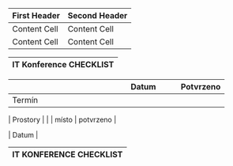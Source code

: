 
| First Header  | Second Header |
| ------------- | ------------- |
| Content Cell  | Content Cell  |
| Content Cell  | Content Cell  |


| IT Konference CHECKLIST |
| ----------------------- |

<table>
  <thead>
  <tr>
    <th></th>
    <th>&nbsp;&nbsp;&nbsp;&nbsp;&nbsp;&nbsp;&nbsp;&nbsp;&nbsp;&nbsp;&nbsp;&nbsp;&nbsp;&nbsp;&nbsp;&nbsp;&nbsp;&nbsp;&nbsp;&nbsp;&nbsp;&nbsp;&nbsp;&nbsp;&nbsp;&nbsp;&nbsp;&nbsp;&nbsp;&nbsp;&nbsp;&nbsp;&nbsp;&nbsp;&nbsp;&nbsp;&nbsp;&nbsp;&nbsp;&nbsp;Datum</th>
    <th>&nbsp;&nbsp;&nbsp;&nbsp;&nbsp;&nbsp;&nbsp;&nbsp;Potvrzeno</th>
  </tr>
  </thead>
  <tr>
    <td>Termín</td>
    <td></td>
    <td></td>
  </tr>
</table>

| Prostory | |
| místo | potvrzeno |


| Datum |



| IT KONFERENCE CHECKLIST |
| ----------------------- |
